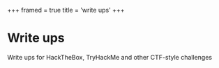 +++
framed = true
title = 'write ups'
+++

<div class="framed"> 
<h1> Write ups </h1>

Write ups for HackTheBox, TryHackMe and other CTF-style challenges
</div>